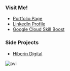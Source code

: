  ### Visit Me!

<ul>
 <li><a href="https://blessseeker.github.io" target="_blank">Portfolio Page</a></li>
 <li><a href="https://linkedin.com/in/kamaludin-khoir/" target="_blank">LinkedIn Profile</a></li>
 <li><a href="https://www.cloudskillsboost.google/public_profiles/1c2cc1a4-8665-437b-9ff6-51fcc7254262" target="_blank">Google Cloud Skill Boost</a></li>
</ul>

### Side Projects

<ul>
 <li><a href="https://github.com/hiberin" target="_blank">Hiberin Digital</a></li>
</ul>


<img src="https://github-readme-stats.vercel.app/api/top-langs?username=blessseeker&show_icons=true&layout=compact&theme=chartreuse-dark" alt="ovi" />
